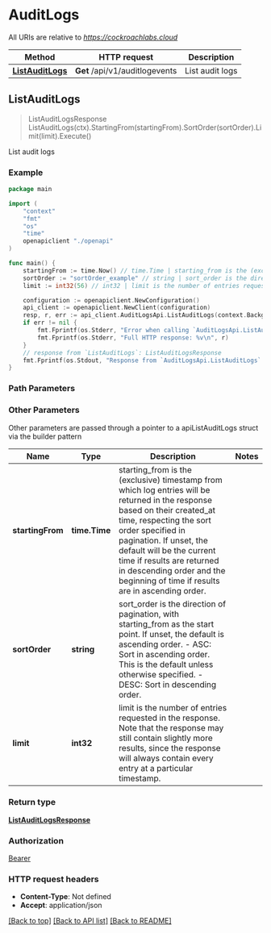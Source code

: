 # AuditLogs

All URIs are relative to *https://cockroachlabs.cloud*

Method | HTTP request | Description
------------- | ------------- | -------------
[**ListAuditLogs**](AuditLogsApi.md#ListAuditLogs) | **Get** /api/v1/auditlogevents | List audit logs



## ListAuditLogs

> ListAuditLogsResponse ListAuditLogs(ctx).StartingFrom(startingFrom).SortOrder(sortOrder).Limit(limit).Execute()

List audit logs

### Example

```go
package main

import (
    "context"
    "fmt"
    "os"
    "time"
    openapiclient "./openapi"
)

func main() {
    startingFrom := time.Now() // time.Time | starting_from is the (exclusive) timestamp from which log entries will be returned in the response based on their created_at time, respecting the sort order specified in pagination. If unset, the default will be the current time if results are returned in descending order and the beginning of time if results are in ascending order. (optional)
    sortOrder := "sortOrder_example" // string | sort_order is the direction of pagination, with starting_from as the start point. If unset, the default is ascending order.   - ASC: Sort in ascending order. This is the default unless otherwise specified.  - DESC: Sort in descending order. (optional)
    limit := int32(56) // int32 | limit is the number of entries requested in the response. Note that the response may still contain slightly more results, since the response will always contain every entry at a particular timestamp. (optional)

    configuration := openapiclient.NewConfiguration()
    api_client := openapiclient.NewClient(configuration)
    resp, r, err := api_client.AuditLogsApi.ListAuditLogs(context.Background()).StartingFrom(startingFrom).SortOrder(sortOrder).Limit(limit).Execute()
    if err != nil {
        fmt.Fprintf(os.Stderr, "Error when calling `AuditLogsApi.ListAuditLogs``: %v\n", err)
        fmt.Fprintf(os.Stderr, "Full HTTP response: %v\n", r)
    }
    // response from `ListAuditLogs`: ListAuditLogsResponse
    fmt.Fprintf(os.Stdout, "Response from `AuditLogsApi.ListAuditLogs`: %v\n", resp)
}
```

### Path Parameters



### Other Parameters

Other parameters are passed through a pointer to a apiListAuditLogs struct via the builder pattern


Name | Type | Description  | Notes
------------- | ------------- | ------------- | -------------
 **startingFrom** | **time.Time** | starting_from is the (exclusive) timestamp from which log entries will be returned in the response based on their created_at time, respecting the sort order specified in pagination. If unset, the default will be the current time if results are returned in descending order and the beginning of time if results are in ascending order. | 
 **sortOrder** | **string** | sort_order is the direction of pagination, with starting_from as the start point. If unset, the default is ascending order.   - ASC: Sort in ascending order. This is the default unless otherwise specified.  - DESC: Sort in descending order. | 
 **limit** | **int32** | limit is the number of entries requested in the response. Note that the response may still contain slightly more results, since the response will always contain every entry at a particular timestamp. | 

### Return type

[**ListAuditLogsResponse**](ListAuditLogsResponse.md)

### Authorization

[Bearer](../README.md#Bearer)

### HTTP request headers

- **Content-Type**: Not defined
- **Accept**: application/json

[[Back to top]](#) [[Back to API list]](../README.md#documentation-for-api-endpoints)
[[Back to README]](../README.md)

